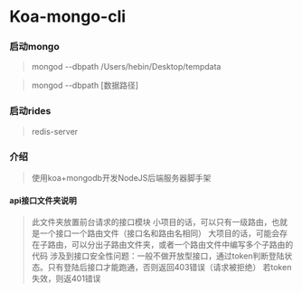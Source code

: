 # Koa-mongo-cli

### 启动mongo 

>mongod --dbpath /Users/hebin/Desktop/tempdata

>mongod --dbpath [数据路径]

### 启动rides
>redis-server

### 介绍
>使用koa+mongodb开发NodeJS后端服务器脚手架

#### api接口文件夹说明
> 此文件夹放置前台请求的接口模块
> 小项目的话，可以只有一级路由，也就是一个接口一个路由文件（接口名和路由名相同）
> 大项目的话，可能会存在子路由，可以分出子路由文件夹，或者一个路由文件中编写多个子路由的代码
> 涉及到接口安全性问题：一般不做开放型接口，通过token判断登陆状态。只有登陆后接口才能跑通，否则返回403错误（请求被拒绝）
> 若token失效，则返401错误